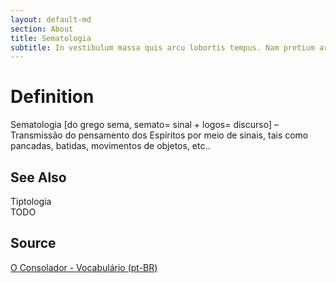 ```yaml
---
layout: default-md
section: About
title: Sematologia
subtitle: In vestibulum massa quis arcu lobortis tempus. Nam pretium arcu in odio vulputate luctus.
---
```


# Definition
Sematologia [do grego sema, semato= sinal + logos= discurso] – Transmissão do pensamento dos Espíritos por meio de sinais, tais como pancadas, batidas, movimentos de objetos, etc..

## See Also
Tiptologia  
TODO

## Source
[O Consolador - Vocabulário (pt-BR)](http://www.oconsolador.com.br/linkfixo/vocabulario/principal.html)
